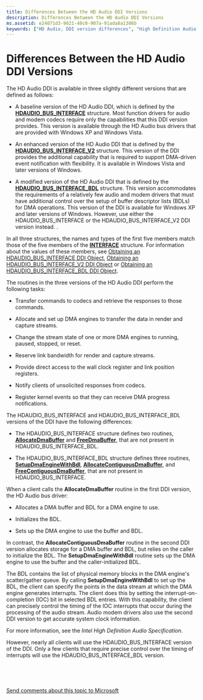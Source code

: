 ```yaml
---
title: Differences Between the HD Audio DDI Versions
description: Differences Between the HD Audio DDI Versions
ms.assetid: e24071d3-9021-40c0-907a-91ada8a1306b
keywords: ["HD Audio, DDI version differences", "High Definition Audio (HD Audio), DDI version differences", "HDAUDIO_BUS_INTERFACE structure", "HDAUDIO_BUS_INTERFACE_BDL structure"]
---
```


# Differences Between the HD Audio DDI Versions


The HD Audio DDI is available in three slightly different versions that are defined as follows:

-   A baseline version of the HD Audio DDI, which is defined by the [**HDAUDIO\_BUS\_INTERFACE**](https://msdn.microsoft.com/library/windows/hardware/ff536413) structure. Most function drivers for audio and modem codecs require only the capabilities that this DDI version provides. This version is available through the HD Audio bus drivers that are provided with Windows XP and Windows Vista.

-   An enhanced version of the HD Audio DDI that is defined by the [**HDAUDIO\_BUS\_INTERFACE\_V2**](https://msdn.microsoft.com/library/windows/hardware/ff536418) structure. This version of the DDI provides the additional capability that is required to support DMA-driven event notification with flexibility. It is available in Windows Vista and later versions of Windows.

-   A modified version of the HD Audio DDI that is defined by the [**HDAUDIO\_BUS\_INTERFACE\_BDL**](https://msdn.microsoft.com/library/windows/hardware/ff536416) structure. This version accommodates the requirements of a relatively few audio and modem drivers that must have additional control over the setup of buffer descriptor lists (BDLs) for DMA operations. This version of the DDI is available for Windows XP and later versions of Windows. However, use either the HDAUDIO\_BUS\_INTERFACE or the HDAUDIO\_BUS\_INTERFACE\_V2 DDI version instead. .

In all three structures, the names and types of the first five members match those of the five members of the [**INTERFACE**](https://msdn.microsoft.com/library/windows/hardware/ff547825) structure. For information about the values of these members, see [Obtaining an HDAUDIO\_BUS\_INTERFACE DDI Object](obtaining-an-hdaudio-bus-interface-ddi-object.md), [Obtaining an HDAUDIO\_BUS\_INTERFACE\_V2 DDI Object](obtaining-an-hdaudio-bus-interface-v2-ddi-object.md) or [Obtaining an HDAUDIO\_BUS\_INTERFACE\_BDL DDI Object](obtaining-an-hdaudio-bus-interface-bdl-ddi-object.md).

The routines in the three versions of the HD Audio DDI perform the following tasks:

-   Transfer commands to codecs and retrieve the responses to those commands.

-   Allocate and set up DMA engines to transfer the data in render and capture streams.

-   Change the stream state of one or more DMA engines to running, paused, stopped, or reset.

-   Reserve link bandwidth for render and capture streams.

-   Provide direct access to the wall clock register and link position registers.

-   Notify clients of unsolicited responses from codecs.

-   Register kernel events so that they can receive DMA progress notifications.

The HDAUDIO\_BUS\_INTERFACE and HDAUDIO\_BUS\_INTERFACE\_BDL versions of the DDI have the following differences:

-   The HDAUDIO\_BUS\_INTERFACE structure defines two routines, [**AllocateDmaBuffer**](https://msdn.microsoft.com/library/windows/hardware/ff536179) and [**FreeDmaBuffer**](https://msdn.microsoft.com/library/windows/hardware/ff536391), that are not present in HDAUDIO\_BUS\_INTERFACE\_BDL.

-   The HDAUDIO\_BUS\_INTERFACE\_BDL structure defines three routines, [**SetupDmaEngineWithBdl**](https://msdn.microsoft.com/library/windows/hardware/ff537894), [**AllocateContiguousDmaBuffer**](https://msdn.microsoft.com/library/windows/hardware/ff536178), and [**FreeContiguousDmaBuffer**](https://msdn.microsoft.com/library/windows/hardware/ff536390), that are not present in HDAUDIO\_BUS\_INTERFACE.

When a client calls the **AllocateDmaBuffer** routine in the first DDI version, the HD Audio bus driver:

-   Allocates a DMA buffer and BDL for a DMA engine to use.

-   Initializes the BDL.

-   Sets up the DMA engine to use the buffer and BDL.

In contrast, the **AllocateContiguousDmaBuffer** routine in the second DDI version allocates storage for a DMA buffer and BDL, but relies on the caller to initialize the BDL. The **SetupDmaEngineWithBdl** routine sets up the DMA engine to use the buffer and the caller-initialized BDL.

The BDL contains the list of physical memory blocks in the DMA engine's scatter/gather queue. By calling **SetupDmaEngineWithBdl** to set up the BDL, the client can specify the points in the data stream at which the DMA engine generates interrupts. The client does this by setting the interrupt-on-completion (IOC) bit in selected BDL entries. With this capability, the client can precisely control the timing of the IOC interrupts that occur during the processing of the audio stream. Audio modem drivers also use the second DDI version to get accurate system clock information.

For more information, see the *Intel High Definition Audio Specification*.

However, nearly all clients will use the HDAUDIO\_BUS\_INTERFACE version of the DDI. Only a few clients that require precise control over the timing of interrupts will use the HDAUDIO\_BUS\_INTERFACE\_BDL version.

 

 

[Send comments about this topic to Microsoft](mailto:wsddocfb@microsoft.com?subject=Documentation%20feedback%20[audio\audio]:%20Differences%20Between%20the%20HD%20Audio%20DDI%20Versions%20%20RELEASE:%20%287/18/2016%29&body=%0A%0APRIVACY%20STATEMENT%0A%0AWe%20use%20your%20feedback%20to%20improve%20the%20documentation.%20We%20don't%20use%20your%20email%20address%20for%20any%20other%20purpose,%20and%20we'll%20remove%20your%20email%20address%20from%20our%20system%20after%20the%20issue%20that%20you're%20reporting%20is%20fixed.%20While%20we're%20working%20to%20fix%20this%20issue,%20we%20might%20send%20you%20an%20email%20message%20to%20ask%20for%20more%20info.%20Later,%20we%20might%20also%20send%20you%20an%20email%20message%20to%20let%20you%20know%20that%20we've%20addressed%20your%20feedback.%0A%0AFor%20more%20info%20about%20Microsoft's%20privacy%20policy,%20see%20http://privacy.microsoft.com/default.aspx. "Send comments about this topic to Microsoft")




